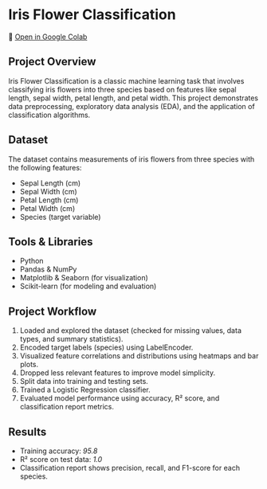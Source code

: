 # Iris Flower Classification

📎 [Open in Google Colab](https://colab.research.google.com/drive/1HemAnPlRF5b7a67IyBCBvnY3nz0LTudI?usp=sharing)

## Project Overview  
Iris Flower Classification is a classic machine learning task that involves classifying iris flowers into three species based on features like sepal length, sepal width, petal length, and petal width. This project demonstrates data preprocessing, exploratory data analysis (EDA), and the application of classification algorithms.

## Dataset  
The dataset contains measurements of iris flowers from three species with the following features:  
- Sepal Length (cm)  
- Sepal Width (cm)  
- Petal Length (cm)  
- Petal Width (cm)  
- Species (target variable)

## Tools & Libraries  
- Python  
- Pandas & NumPy  
- Matplotlib & Seaborn (for visualization)  
- Scikit-learn (for modeling and evaluation)

## Project Workflow  
1. Loaded and explored the dataset (checked for missing values, data types, and summary statistics).  
2. Encoded target labels (species) using LabelEncoder.  
3. Visualized feature correlations and distributions using heatmaps and bar plots.  
4. Dropped less relevant features to improve model simplicity.  
5. Split data into training and testing sets.  
6. Trained a Logistic Regression classifier.  
7. Evaluated model performance using accuracy, R² score, and classification report metrics.

## Results  
- Training accuracy: *95.8*  
- R² score on test data: *1.0*  
- Classification report shows precision, recall, and F1-score for each species.
